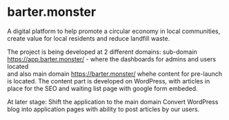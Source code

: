 # barter.monster
A digital platform to help promote a circular economy in local communities, create value for local residents and reduce landfill waste.  

The project is being developed at 2 different domains: 
sub-domain https://app.barter.monster/  - where the dashboards for admins and users located  
and also main domain https://barter.monster/ whehe content for pre-launch is located. 
The content part is developed on WordPress, with articles in place for the SEO and waiting list page with google form embeded. 

At later stage: 
Shift the application to the main domain
Convert WordPress blog into application pages with ability to post articles by our users.
